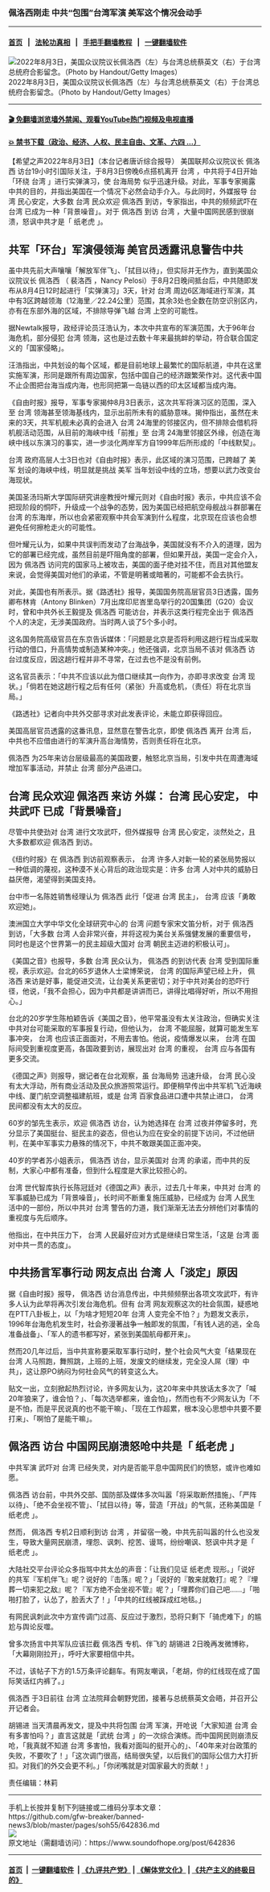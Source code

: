 ### 佩洛西刚走 中共“包围”台湾军演 美军这个情况会动手
------------------------

#### [首页](https://github.com/gfw-breaker/banned-news3/blob/master/README.md) &nbsp;&nbsp;|&nbsp;&nbsp; [法轮功真相](https://github.com/begood0513/basic/blob/master/README.md)  &nbsp;&nbsp;|&nbsp;&nbsp; [手把手翻墙教程](https://github.com/gfw-breaker/guides/wiki)  &nbsp;&nbsp;|&nbsp;&nbsp; [一键翻墙软件](https://github.com/gfw-breaker/nogfw/blob/master/README.md)  



<div><img alt="2022年8月3日，美国众议院议长佩洛西（左）与台湾总统蔡英文（右）于台湾总统府合影留念。（Photo by Handout/Getty Images）" src="https://img.soundofhope.org/2022-08/gettyimages-1412590001-1659573732448.jpg"/>
<br/><figcaption class="caption">
 2022年8月3日，美国众议院议长佩洛西（左）与台湾总统蔡英文（右）于台湾总统府合影留念。（Photo by Handout/Getty Images）
</figcaption></div><hr/>

#### [ 🎬  免翻墙浏览墙外禁闻、观看YouTube热门视频及电视直播](https://github.com/gfw-breaker/HelloWorld)

#### [ 💥  禁书下载（政治、经济、人权、民主自由、文革、六四 ...）](https://github.com/gfw-breaker/books/blob/master/README.md)

<div><div class="Content__Wrapper sc-1bvya0-0 grZQxZ">
 <p class="meta-top">
  <span class="meta">
   【希望之声2022年8月3日】（本台记者唐䜣综合报导）
  </span>
  美国联邦众议院议长
  <ok href="/term/2877">
   佩洛西
  </ok>
  访台19小时引国际关注，于8月3日傍晚6点搭机离开
  <ok href="/term/1821">
   台湾
  </ok>
  ，中共将于4日开始「环绕
  <ok href="/term/1821">
   台湾
  </ok>
  」进行实弹演习，使
  <ok href="/term/124965">
   台海局势
  </ok>
  似乎迅速升级。对此，军事专家揭露中共的目的，并指出美国在一个情况下必然会动手介入。与此同时，外媒报导
  <ok href="/term/1821">
   台湾
  </ok>
  民心安定，大多数
  <ok href="/term/1821">
   台湾
  </ok>
  民众欢迎
  <ok href="/term/2877">
   佩洛西
  </ok>
  到访，专家指出，中共的频频武吓在
  <ok href="/term/1821">
   台湾
  </ok>
  已成为一种「背景噪音」。对于
  <ok href="/term/2877">
   佩洛西
  </ok>
  到访
  <ok href="/term/1821">
   台湾
  </ok>
  ，大量中国网民感到很崩溃，怒讽中共才是「
  <ok href="/term/484445">
   纸老虎
  </ok>
  」。
 </p>
 <h2>
  <strong>
   共军「环台」军演侵领海 美官员透露讯息警告中共
  </strong>
 </h2>
 <p>
  虽中共先前大声嚷嚷「解放军伴飞」、「拭目以待」，但实际并无作为，直到美国众议院议长
  <ok href="/term/2877">
   佩洛西
  </ok>
  （
  <ok href="/term/380926">
   裴洛西
  </ok>
  ，Nancy Pelosi）于8月2日晚间抵台后，中共随即发布从8月4日12时起进行「实弹演习」3天，针对
  <ok href="/term/1821">
   台湾
  </ok>
  周边6区海域进行军演，其中有3区跨越领海（12海里／22.24公里）范围，其余3处也全数在防空识别区内，亦有在东部外海的区域，不排除导弹飞越
  <ok href="/term/1821">
   台湾
  </ok>
  上空的可能性。
 </p>
 <p>
  据Newtalk报导，政经评论员汪浩认为，本次中共宣布的军演范围，大于96年台海危机，部分侵犯
  <ok href="/term/1821">
   台湾
  </ok>
  领海，这也是过去数十年来最挑衅的举动，符合联合国定义的「国家侵略」。
 </p>
 <p>
  汪浩指出，中共划设的每个区域，都是目前地球上最繁忙的国际航道，中共在这里实施军演，形同是跟所有周边国家，包括中国自己的经济跟繁荣作对。这代表中国不止企图把台海当成内海，也形同把第一岛链以西的印太区域都当成内海。
 </p>
 <p>
  《自由时报》报导，军事专家揭仲8月3日表示，这次共军将演习区的范围，深入至
  <ok href="/term/1821">
   台湾
  </ok>
  领海甚至领海基线内，显示出前所未有的威胁意味。揭仲指出，虽然在未来的3天，共军机舰未必真的会进入
  <ok href="/term/1821">
   台湾
  </ok>
  24海里的邻接区内，但不排除会借机将机舰活动范围，从目前的海峡中线「前推」至
  <ok href="/term/1821">
   台湾
  </ok>
  24海里邻接区外缘，创造在海峡中线以东演习的事实，进一步淡化两岸军方自1999年后所形成的「中线默契」。
 </p>
 <p>
  <ok href="/term/1821">
   台湾
  </ok>
  政府高层人士3日也对《自由时报》表示，此区域的演习范围，已跨越了
  <ok href="/term/4383">
   美军
  </ok>
  划设的海峡中线，明显就是挑战
  <ok href="/term/4383">
   美军
  </ok>
  当年划设中线的立场，想要以武力改变台海现状。
 </p>
 <p>
  美国圣汤玛斯大学国际研究讲座教授叶耀元则对《自由时报》表示，中共应该不会把现阶段的恫吓，升级成一个战争的态势，因为美国已经把航空母舰战斗群部署在
  <ok href="/term/1821">
   台湾
  </ok>
  的东海岸，所以也会紧密观察中共会军演到什么程度，北京现在应该也会想避免任何擦枪走火的可能性。
 </p>
 <p>
  但叶耀元认为，如果中共误判而发动了台海战争，美国就没有不介入的道理，因为它的部署已经完成，虽然目前是吓阻角度的部署，但如果开战，美国一定会介入，因为
  <ok href="/term/2877">
   佩洛西
  </ok>
  访问完的国家马上被攻击，美国的面子绝对挂不住，而且对其他盟友来说，会觉得美国对他们的承诺，不管是明著或暗著的，可能都不会去执行。
 </p>
 <p>
  对此，美国也有所表示。据《路透社》报导，美国国务院高层官员3日透露，国务卿布林肯（Antony Blinken）7月出席印尼峇里岛举行的20国集团（G20）会议时，曾和中共外长王毅提及
  <ok href="/term/2877">
   佩洛西
  </ok>
  可能访台，并表示这类行程完全出于
  <ok href="/term/2877">
   佩洛西
  </ok>
  个人的决定，无涉美国政府。当时两人谈了5个多小时。
 </p>
 <p>
  这名国务院高级官员在东京告诉媒体：「问题是北京是否将利用这趟行程当成采取行动的借口，升高情势或制造某种冲突。」他还强调，北京当局不该对
  <ok href="/term/2877">
   佩洛西
  </ok>
  访台过度反应，因这趟行程并非不寻常，在过去也不是没有前例。
 </p>
 <p>
  这名官员表示：「中共不应该以此为借口继续其一向作为，亦即寻求改变
  <ok href="/term/1821">
   台湾
  </ok>
  现状。」「倘若在她这趟行程之后有任何（紧张）升高或危机，（责任）将在北京当局。」
 </p>
 <p>
  《路透社》记者向中共外交部寻求对此发表评论，未能立即获得回应。
 </p>
 <p>
  美国高层官员透露的这番讯息，显然意在警告北京，即使
  <ok href="/term/2877">
   佩洛西
  </ok>
  离开
  <ok href="/term/1821">
   台湾
  </ok>
  后，中共也不应借由进行的军演升高台海情势，否则责任将在北京。
 </p>
 <p>
  <ok href="/term/2877">
   佩洛西
  </ok>
  为25年来访台层级最高的美国政要，触怒北京当局，引发中共在周遭海域增加军事活动，并禁止
  <ok href="/term/1821">
   台湾
  </ok>
  部分产品进口。
 </p>
 <h2>
  <strong>
   <ok href="/term/1821">
    台湾
   </ok>
   民众欢迎
   <ok href="/term/2877">
    佩洛西
   </ok>
   来访 外媒：
   <ok href="/term/1821">
    台湾
   </ok>
   民心安定，
   <ok href="/term/768581">
    中共武吓
   </ok>
   已成「背景噪音」
  </strong>
 </h2>
 <p>
  尽管中共使劲对
  <ok href="/term/1821">
   台湾
  </ok>
  进行文攻武吓，但外媒报导
  <ok href="/term/1821">
   台湾
  </ok>
  民心安定，淡然处之，且大多数都欢迎
  <ok href="/term/2877">
   佩洛西
  </ok>
  到访。
 </p>
 <p>
  《纽约时报》在
  <ok href="/term/2877">
   佩洛西
  </ok>
  到访前观察表示，
  <ok href="/term/1821">
   台湾
  </ok>
  许多人对新一轮的紧张局势报以一种低调的蔑视，这种漠不关心背后的政治现实是：许多
  <ok href="/term/1821">
   台湾
  </ok>
  人对中共的威胁日益厌倦，渴望得到美国支持。
 </p>
 <p>
  台中市一名陈姓销售经理认为
  <ok href="/term/2877">
   佩洛西
  </ok>
  此行「促进
  <ok href="/term/1821">
   台湾
  </ok>
  民主」，
  <ok href="/term/1821">
   台湾
  </ok>
  应该「勇敢欢迎她」。
 </p>
 <p>
  澳洲国立大学中华文化全球研究中心的
  <ok href="/term/1821">
   台湾
  </ok>
  问题专家宋文笛分析，对于
  <ok href="/term/2877">
   佩洛西
  </ok>
  到访，「大多数
  <ok href="/term/1821">
   台湾
  </ok>
  人会非常兴奋，并将这视为美台关系强健发展的重要信号，同时也是这个世界第一的民主超级大国对
  <ok href="/term/1821">
   台湾
  </ok>
  朝民主迈进的积极认可」。
 </p>
 <p>
  《美国之音》也报导，多数
  <ok href="/term/1821">
   台湾
  </ok>
  民众认为，
  <ok href="/term/2877">
   佩洛西
  </ok>
  的到访代表
  <ok href="/term/1821">
   台湾
  </ok>
  受到国际重视，表示欢迎。台北的65岁退休人士梁博荣说，
  <ok href="/term/1821">
   台湾
  </ok>
  的国际声望已经上升，
  <ok href="/term/2877">
   佩洛西
  </ok>
  来访是好事，能促进交流，让台美关系更密切；对于中共对美台的恐吓行径，他说，「我不会担心，因为中共都是讲讲而已，讲得比唱得好听，所以不用担心。」
 </p>
 <p>
  台北的20岁学生陈柏颖告诉《美国之音》，他平常虽没有太关注政治，但确实关注中共对台可能采取的军事报复行动，但他认为，
  <ok href="/term/1821">
   台湾
  </ok>
  不能屈服，就算可能发生军事冲突，
  <ok href="/term/1821">
   台湾
  </ok>
  也应该正面面对，不用去害怕。他说，疫情爆发以来，
  <ok href="/term/1821">
   台湾
  </ok>
  在国际间受到重视度更高，各国政要到访，展现出对
  <ok href="/term/1821">
   台湾
  </ok>
  的重视，
  <ok href="/term/1821">
   台湾
  </ok>
  应与各国有更多交流。
 </p>
 <p>
  《德国之声》则报导，据记者在台北观察，虽
  <ok href="/term/124965">
   台海局势
  </ok>
  迅速升级，
  <ok href="/term/1821">
   台湾
  </ok>
  民心没有太大浮动，所有商业活动及民众旅游照常运行。即便稍早传出中共军机飞近海峡中线、厦门航空调整福建航班，或是
  <ok href="/term/1821">
   台湾
  </ok>
  百家食品进口遭中共禁止进口，
  <ok href="/term/1821">
   台湾
  </ok>
  民间都没有太大的反应。
 </p>
 <p>
  60岁的邹先生表示，欢迎
  <ok href="/term/2877">
   佩洛西
  </ok>
  访台，认为她选择在
  <ok href="/term/1821">
   台湾
  </ok>
  过夜并停留多时，充分显示了美国挺台、挺民主的姿态，但也认为应在安全的前提下访问，不过他研判，在美中军事实力悬殊的情况下，中共不敢跟美国正面冲突。
 </p>
 <p>
  40岁的学者苏小姐表示，
  <ok href="/term/2877">
   佩洛西
  </ok>
  访台，显示美国对
  <ok href="/term/1821">
   台湾
  </ok>
  的承诺，而中共的反制，大家心中都有准备，但到什么程度是大家比较担心的。
 </p>
 <p>
  <ok href="/term/1821">
   台湾
  </ok>
  世代智库执行长陈冠廷对《德国之声》表示，过去几十年来，中共对
  <ok href="/term/1821">
   台湾
  </ok>
  的军事威胁已成为「背景噪音」，长时间不断重复施压威胁，已经成为
  <ok href="/term/1821">
   台湾
  </ok>
  人民生活中的一部份，所以中共对
  <ok href="/term/1821">
   台湾
  </ok>
  警告的力道，我们渐渐无法去分辨他们对事情的重视度与先后顺序。
 </p>
 <p>
  他指出，在中共压力下，
  <ok href="/term/1821">
   台湾
  </ok>
  人民最好应对方式是继续日常生活，「这是
  <ok href="/term/1821">
   台湾
  </ok>
  面对中共一贯的态度」。
 </p>
 <h2>
  <strong>
   中共扬言军事行动 网友点出
   <ok href="/term/1821">
    台湾
   </ok>
   人「淡定」原因
  </strong>
 </h2>
 <p>
  据《自由时报》报导，
  <ok href="/term/2877">
   佩洛西
  </ok>
  访台消息传出，中共频频祭出各项文攻武吓，有许多人认为此举将再次引发台海危机。但有
  <ok href="/term/1821">
   台湾
  </ok>
  网友观察这次的社会氛围，疑惑地在PTT八卦板上，以「为啥才短短20年
  <ok href="/term/1821">
   台湾
  </ok>
  人变完全不怕？」为题发文表示，1996年台海危机发生时，社会弥漫著战争一触即发的氛围，「有钱人逃的逃，全岛准备战备」、「军人的遗书都写好，紧张到美国航母都开来」。
 </p>
 <p>
  然而20几年过后，当中共宣称要采取军事行动时，整个社会风气大变「结果现在
  <ok href="/term/1821">
   台湾
  </ok>
  人马照跑，舞照跳，上班的上班，发废文的继续发，完全没人屌（理）中共」，这让原PO纳闷为何社会风气的转变这么大。
 </p>
 <p>
  贴文一出，立刻掀起热烈讨论，许多网友认为，这20年来中共放话太多次了「喊20年狼来了，谁会怕？」、「每次选举都来，谁会怕」，然而也有不少网友认为「不是不怕，而是平民说真的也不能干嘛」、「现在工作超累，根本没心思想中共要不要打来」、「啊怕了是能干嘛」。
 </p>
 <h2>
  <strong>
   <ok href="/term/2877">
    佩洛西
   </ok>
   访台 中国网民崩溃怒呛中共是「
   <ok href="/term/484445">
    纸老虎
   </ok>
   」
  </strong>
 </h2>
 <p>
  <ok href="/term/9858">
   中共军演
  </ok>
  武吓对
  <ok href="/term/1821">
   台湾
  </ok>
  已经失灵，对内是否能平息中国网民们的愤怒，或许也难如愿。
 </p>
 <p>
  <ok href="/term/2877">
   佩洛西
  </ok>
  访台前，中共外交部、国防部及媒体多次叫嚣「将采取断然措施」、「严阵以待」、「绝不会坐视不管」、「拭目以待」等，营造「开战」的气氛，还称美国是「
  <ok href="/term/484445">
   纸老虎
  </ok>
  」。
 </p>
 <p>
  然而，
  <ok href="/term/2877">
   佩洛西
  </ok>
  专机2日顺利到访
  <ok href="/term/1821">
   台湾
  </ok>
  ，并留宿一晚，中共先前叫嚣的什么也没发生，导致大量网民崩溃，埋怨、讽刺、挖苦、谩骂，纷纷嘲讽、怒讽中共才是「
  <ok href="/term/484445">
   纸老虎
  </ok>
  」。
 </p>
 <p>
  大陆社交平台评论众多指骂中共太怂的声音：「让我们见证
  <ok href="/term/484445">
   纸老虎
  </ok>
  现形。」「说好的共军『军机伴飞』呢？说好的『击落』呢？」「说好的『敢来就敢打』呢？『埋葬一切来犯之敌』呢？『军方绝不会坐视不管』呢？」「埋葬你们自己吧……」「啪啪打脸了，认怂了，脸丢大了！」「中共的红线被踩成红地毯。」
 </p>
 <p>
  有网民讽刺此次中方宣传调门过高、反应过于激烈，恐将只剩下「骑虎难下」的尴尬与舆论反噬。
 </p>
 <p>
  曾多次扬言中共军队应该拦截
  <ok href="/term/2877">
   佩洛西
  </ok>
  专机、伴飞的
  <ok href="/term/2347">
   胡锡进
  </ok>
  2日晚再发微博称，「大幕刚刚拉开」，呼吁大家要相信中共。
 </p>
 <p>
  不过，该帖子下方的1.5万条评论翻车。有网友嘲讽，「老胡，你的红线现在成了国际笑话红内裤了。」
 </p>
 <p>
  <ok href="/term/2877">
   佩洛西
  </ok>
  于3日前往
  <ok href="/term/1821">
   台湾
  </ok>
  立法院拜会朝野党团，接著与总统蔡英文会晤，并召开公开记者会。
 </p>
 <p>
  <ok href="/term/2347">
   胡锡进
  </ok>
  当天清晨再发文，提及中共将包围
  <ok href="/term/1821">
   台湾
  </ok>
  军演，开呛说「大家知道
  <ok href="/term/1821">
   台湾
  </ok>
  会有多害怕吗？」直言这就是「武统
  <ok href="/term/1821">
   台湾
  </ok>
  」的一次综合演练。而中国网民则崩溃反呛，「我真就不知道
  <ok href="/term/1821">
   台湾
  </ok>
  多害怕，我看对面叫的挺开心的」、「40年来对台政策的失败，不要吹了！」「这次调门很高，结局很失望，以后我们的国际公信力大打折扣。对我们的外交会更不利。」「你闭嘴就是对国家最大的贡献！」
 </p>
 <p class="meta-btm">
  责任编辑：林莉
 </p>
</div>
</div>
<hr/>
手机上长按并复制下列链接或二维码分享本文章：<br/>
https://github.com/gfw-breaker/banned-news3/blob/master/pages/soh55/642836.md <br/>
<a href='https://github.com/gfw-breaker/banned-news3/blob/master/pages/soh55/642836.md'><img src='https://github.com/gfw-breaker/banned-news3/blob/master/pages/soh55/642836.md.png'/></a> <br/>
原文地址（需翻墙访问）：https://www.soundofhope.org/post/642836


------------------------
#### [首页](https://github.com/gfw-breaker/banned-news3/blob/master/README.md) &nbsp;|&nbsp; [一键翻墙软件](https://github.com/gfw-breaker/nogfw/blob/master/README.md) &nbsp;| [《九评共产党》](https://github.com/gfw-breaker/9ping.md/blob/master/README.md#九评之一评共产党是什么) | [《解体党文化》](https://github.com/gfw-breaker/jtdwh.md/blob/master/README.md) | [《共产主义的终极目的》](https://github.com/gfw-breaker/gczydzjmd.md/blob/master/README.md)


<img src='http://gfw-breaker.win/banned-news3/pages/soh55/642836.md' width='0px' height='0px'/>